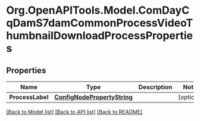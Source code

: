 # Org.OpenAPITools.Model.ComDayCqDamS7damCommonProcessVideoThumbnailDownloadProcessProperties
## Properties

Name | Type | Description | Notes
------------ | ------------- | ------------- | -------------
**ProcessLabel** | [**ConfigNodePropertyString**](ConfigNodePropertyString.md) |  | [optional] 

[[Back to Model list]](../README.md#documentation-for-models) [[Back to API list]](../README.md#documentation-for-api-endpoints) [[Back to README]](../README.md)

